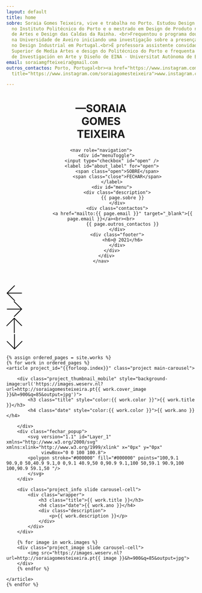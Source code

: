 ```yaml
---
layout: default
title: home
sobre: Soraia Gomes Teixeira, vive e trabalha no Porto. Estudou Design Industrial
  no Instituto Politécnico do Porto e o mestrado em Design de Produto na Escola Superior
  de Artes e Design das Caldas da Rainha. <br>Frequentou o programa doutoral em Design
  na Universidade de Aveiro iniciando uma investigação sobre a presença das mulheres
  no Design Industrial em Portugal.<br>É professora assistente convidada na Escola
  Superior de Media Artes e design do Politécnico do Porto e frequenta o doutoramento
  de Investigación en Arte y Diseño de EINA - Universitat Autònoma de Barcelona.
email: soraiamgfteixeira@gmail.com
outros_contactos: Porto, Portugal<br><a href="https://www.instagram.com/soraiagomesteixeira"
  title="https://www.instagram.com/soraiagomesteixeira">www.instagram.com/soraiagomesteixeira</a>

---
```

<header id="header">
	<h1>—SORAIA<br>GOMES<br>TEIXEIRA</h1>

	<nav role="navigation">
		<div id="menuToggle">
			<input type="checkbox" id="open" />
			<label id="about_label" for="open">
				<span class="open">SOBRE</span>
				<span class="close">FECHAR</span>
			</label>
			<div id="menu">
				<div class="description">
					{{ page.sobre }}
				</div>
				<div class="contactos">
					<a href="mailto:{{ page.email }}" target="_blank">{{ page.email }}</a><br><br>
					{{ page.outros_contactos }}
				</div>
				<div class="footer">
					<h6>@ 2021</h6>
				</div>
			</div>
		</div>
	</nav>

</header>



<div class="main_slider_navigation lateral">
	<div id="arrow_left" class="arrow" onclick="prevSlideHorizontal(event)">
		<svg width="43" height="43" viewBox="0 0 43 43" fill="none" xmlns="http://www.w3.org/2000/svg">
		<line x1="41.465" y1="21.8244" x2="1.90633" y2="21.8244" stroke="black" stroke-width="2"/>
		<line x1="1.49394" y1="22.4938" x2="22.3143" y2="1.67348" stroke="black" stroke-width="2"/>
		<line x1="1.88673" y1="21.4725" x2="22.7071" y2="42.2928" stroke="black" stroke-width="2"/>
		</svg>
	</div>
	<div id="arrow_right" class="arrow" onclick="nextSlideHorizontal(event)">
		<svg width="43" height="43" viewBox="0 0 43 43" fill="none" xmlns="http://www.w3.org/2000/svg">
		<line x1="1.53485" y1="21.1755" x2="41.0935" y2="21.1755" stroke="black" stroke-width="2"/>
		<line x1="41.5059" y1="20.5061" x2="20.6856" y2="41.3265" stroke="black" stroke-width="2"/>
		<line x1="41.1131" y1="21.5275" x2="20.2928" y2="0.707109" stroke="black" stroke-width="2"/>
		</svg>
	</div>
</div>
<div class="main_slider_navigation vertical">
	<div id="arrow_top" class="arrow">
	<svg width="43" height="43" viewBox="0 0 43 43" fill="none" xmlns="http://www.w3.org/2000/svg">
	<line x1="21.1755" y1="41.5996" x2="21.1755" y2="2.04092" stroke="black" stroke-width="2"/>
	<line x1="20.5061" y1="1.62853" x2="41.3265" y2="22.4489" stroke="black" stroke-width="2"/>
	<line x1="21.5275" y1="2.02132" x2="0.707107" y2="22.8417" stroke="black" stroke-width="2"/>
	</svg>
	</div>
	<div id="arrow_bottom" class="arrow">
	<svg width="43" height="43" viewBox="0 0 43 43" fill="none" xmlns="http://www.w3.org/2000/svg">
	<line x1="21.8245" y1="1.48993" x2="21.8245" y2="41.0486" stroke="black" stroke-width="2"/>
	<line x1="22.4939" y1="41.461" x2="1.67355" y2="20.6407" stroke="black" stroke-width="2"/>
	<line x1="21.4725" y1="41.0682" x2="42.2929" y2="20.2479" stroke="black" stroke-width="2"/>
	</svg>
	</div>
</div>



<main id="main_wrapper">


	{% assign ordered_pages = site.works %}
	{% for work in ordered_pages %}
	<article project_id="{{forloop.index}}" class="project main-carousel">

		<div class="project_thumbnail_mobile" style="background-image:url('https://images.weserv.nl?url=http://soraiagomesteixeira.pt{{ work.cover_image }}&h=900&q=85&output=jpg')">
			<h3 class="title" style="color:{{ work.color }}">{{ work.title }}</h3>
			<h4 class="date" style="color:{{ work.color }}">{{ work.ano }}</h4>

		</div>
		<div class="fechar_popup">
			<svg version="1.1" id="Layer_1" xmlns="http://www.w3.org/2000/svg" xmlns:xlink="http://www.w3.org/1999/xlink" x="0px" y="0px"
				 viewBox="0 0 100 100.8">
			<polygon stroke="#000000" fill="#000000" points="100,9.1 90.9,0 50,40.9 9.1,0 0,9.1 40.9,50 0,90.9 9.1,100 50,59.1 90.9,100 100,90.9 59.1,50 "/>
			</svg>
		</div>

		<div class="project_info slide carousel-cell">
			<div class="wrapper">
				<h3 class="title">{{ work.title }}</h3>
				<h4 class="date">{{ work.ano }}</h4>
				<div class="description">
					<p>{{ work.description }}</p>
				</div>
			</div>
		</div>

		{% for image in work.images %}
		<div class="project_image slide carousel-cell">
			<img src="https://images.weserv.nl?url=http://soraiagomesteixeira.pt{{ image }}&h=900&q=85&output=jpg">
		</div>
		{% endfor %}

	</article>
	{% endfor %}


</main>


<script type="text/javascript" src="https://cdn.jsdelivr.net/npm/slick-carousel@1.8.1/slick/slick.min.js"></script>
<script type="text/javascript" src="https://unpkg.com/flickity@2.2.2/dist/flickity.pkgd.min.js"></script>
